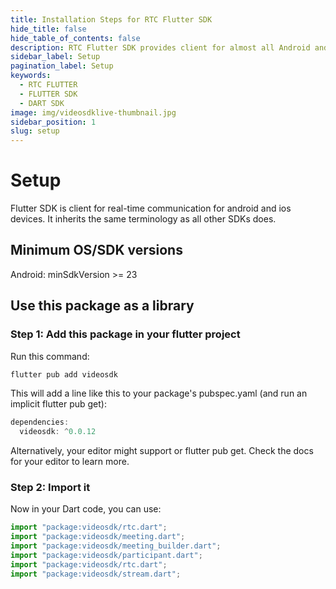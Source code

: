 ```yaml
---
title: Installation Steps for RTC Flutter SDK
hide_title: false
hide_table_of_contents: false
description: RTC Flutter SDK provides client for almost all Android and IOS devices. it takes less amount of cpu and memory.
sidebar_label: Setup
pagination_label: Setup
keywords:
  - RTC FLUTTER
  - FLUTTER SDK
  - DART SDK
image: img/videosdklive-thumbnail.jpg
sidebar_position: 1
slug: setup
---
```


# Setup

Flutter SDK is client for real-time communication for android and ios devices. It inherits the same terminology as all other SDKs does.

## Minimum OS/SDK versions

Android: minSdkVersion >= 23

<!-- ### IOS: > 11 -->

## Use this package as a library

### Step 1: Add this package in your flutter project

Run this command:

```js
flutter pub add videosdk
```

This will add a line like this to your package's pubspec.yaml (and run an implicit flutter pub get):

```js
dependencies:
  videosdk: ^0.0.12
```

Alternatively, your editor might support or flutter pub get. Check the docs for your editor to learn more.

### Step 2: Import it

Now in your Dart code, you can use:

```js
import "package:videosdk/rtc.dart";
import "package:videosdk/meeting.dart";
import "package:videosdk/meeting_builder.dart";
import "package:videosdk/participant.dart";
import "package:videosdk/rtc.dart";
import "package:videosdk/stream.dart";
```
